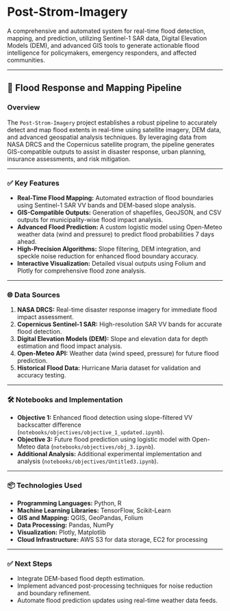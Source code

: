# Post-Strom-Imagery

A comprehensive and automated system for real-time flood detection, mapping, and prediction, utilizing Sentinel-1 SAR data, Digital Elevation Models (DEM), and advanced GIS tools to generate actionable flood intelligence for policymakers, emergency responders, and affected communities.

---

## 🚀 **Flood Response and Mapping Pipeline**

### **Overview**
The `Post-Strom-Imagery` project establishes a robust pipeline to accurately detect and map flood extents in real-time using satellite imagery, DEM data, and advanced geospatial analysis techniques. By leveraging data from NASA DRCS and the Copernicus satellite program, the pipeline generates GIS-compatible outputs to assist in disaster response, urban planning, insurance assessments, and risk mitigation.

---

### ✅ **Key Features**
- **Real-Time Flood Mapping:** Automated extraction of flood boundaries using Sentinel-1 SAR VV bands and DEM-based slope analysis.
- **GIS-Compatible Outputs:** Generation of shapefiles, GeoJSON, and CSV outputs for municipality-wise flood impact analysis.
- **Advanced Flood Prediction:** A custom logistic model using Open-Meteo weather data (wind and pressure) to predict flood probabilities 7 days ahead.
- **High-Precision Algorithms:** Slope filtering, DEM integration, and speckle noise reduction for enhanced flood boundary accuracy.
- **Interactive Visualization:** Detailed visual outputs using Folium and Plotly for comprehensive flood zone analysis.

---

### 🌐 **Data Sources**
1. **NASA DRCS:** Real-time disaster response imagery for immediate flood impact assessment.
2. **Copernicus Sentinel-1 SAR:** High-resolution SAR VV bands for accurate flood detection.
3. **Digital Elevation Models (DEM):** Slope and elevation data for depth estimation and flood impact analysis.
4. **Open-Meteo API:** Weather data (wind speed, pressure) for future flood prediction.
5. **Historical Flood Data:** Hurricane Maria dataset for validation and accuracy testing.

---

### 🛠️ **Notebooks and Implementation**
- **Objective 1:** Enhanced flood detection using slope-filtered VV backscatter difference (`notebooks/objectives/objective_1_updated.ipynb`).
- **Objective 3:** Future flood prediction using logistic model with Open-Meteo data (`notebooks/objectives/obj_3.ipynb`).
- **Additional Analysis:** Additional experimental implementation and analysis (`notebooks/objectives/Untitled3.ipynb`).

---

### 📦 **Technologies Used**
- **Programming Languages:** Python, R
- **Machine Learning Libraries:** TensorFlow, Scikit-Learn
- **GIS and Mapping:** QGIS, GeoPandas, Folium
- **Data Processing:** Pandas, NumPy
- **Visualization:** Plotly, Matplotlib
- **Cloud Infrastructure:** AWS S3 for data storage, EC2 for processing

---

### ✅ **Next Steps**
- Integrate DEM-based flood depth estimation.
- Implement advanced post-processing techniques for noise reduction and boundary refinement.
- Automate flood prediction updates using real-time weather data feeds.


